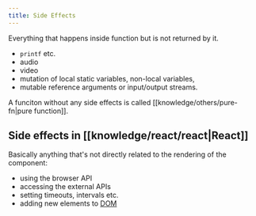 ```yaml
---
title: Side Effects
---
```


Everything that happens inside function but is not returned by it. 

- `printf` etc.
- audio
- video
- mutation of local static variables, non-local variables,
- mutable reference arguments or input/output streams.

A funciton without any side effects is  called [[knowledge/others/pure-fn|pure function]].

## Side effects in [[knowledge/react/react|React]]

Basically anything that's not directly related to the rendering of the component:

- using the browser API
- accessing the external APIs
- setting timeouts, intervals etc.
- adding new elements to [DOM](Knowledge/WebDev/DOM.md)
